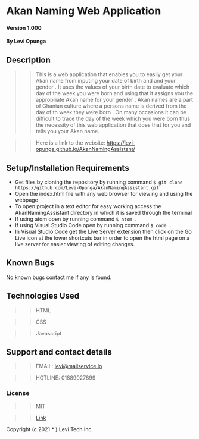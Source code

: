 # Akan Naming Web Application

#### Version 1.000

#### By **Levi Opunga**

## Description

> > This is a web application that enables you to easily get your Akan name from inputing your date of birth and and your gender . It uses the values of your birth date to evaluate which day of the week you were born and using that it assigns you the appropriate Akan name for your gender . Akan names are a part of Ghanian culture where a persons name is derived from the day of th week they were born . On many occasions it can be difficult to trace the day of the week which you were born thus the necessity of this web application that does that for you and tells you your Akan name.

> > Here is a link to the website: https://levi-opunga.github.io/AkanNamingAssistant/

## Setup/Installation Requirements

- Get files by cloning the repository by running command `$ git clone https://github.com/Levi-Opunga/AkanNamingAssistant.git`
- Open the index.html file with any web browser for viewing and using the webpage
- To open project in a text editor for easy working access the AkanNamingAssistant directory in which it is saved through the terminal
- If using atom open by running command
  `$ atom .`
- If using Visual Studio Code open by running command
  `$ code .`
- In Visual Studio Code get the Live Server extension then click on the Go Live icon at the lower shortcuts bar in order to open the html page on a live server for easier viewing of editing changes.

## Known Bugs

No known bugs contact me if any is found.

## Technologies Used

> > HTML

> > CSS

> > Javascript

## Support and contact details

> > EMAIL: levi@mailservice.io

> > HOTLINE: 01889027899

### License

> > MIT

> > [Link](https://github.com/Levi-Opunga/AkanNamingAssistant/blob/master/License)

Copyright (c 2021 \* ) Levi Tech Inc.
